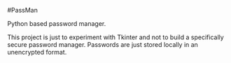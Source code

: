 #PassMan

Python based password manager. 

This project is just to experiment with Tkinter and not to build a specifically secure password manager.
Passwords are just stored locally in an unencrypted format.